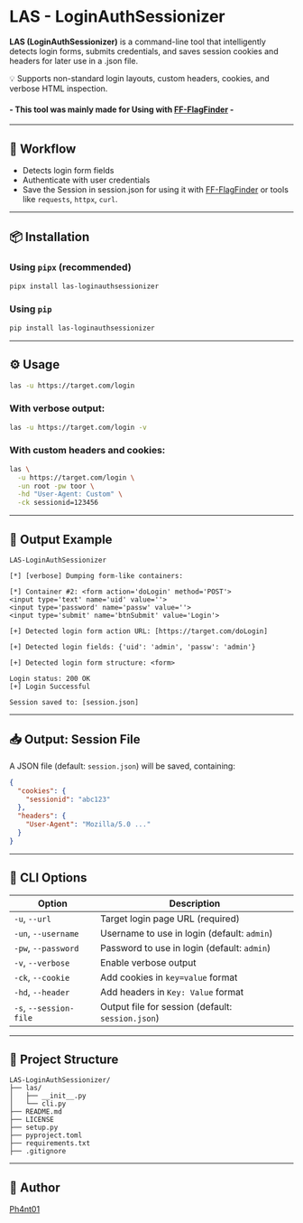 # LAS - LoginAuthSessionizer

**LAS (LoginAuthSessionizer)** is a command-line tool that intelligently detects login forms, submits credentials, and saves session cookies and headers for later use in a .json file.

💡 Supports non-standard login layouts, custom headers, cookies, and verbose HTML inspection.

#### - This tool was mainly made for Using with [FF-FlagFinder](https://github.com/Ph4nt01/FF-FlagFinder) -


---

## 🚀 Workflow
- Detects login form fields
- Authenticate with user credentials
- Save the Session in session.json for using it with [FF-FlagFinder](https://github.com/Ph4nt01/FF-FlagFinder) or tools like `requests`, `httpx`, `curl`.

---

## 📦 Installation

### Using `pipx` (recommended)

```bash
pipx install las-loginauthsessionizer
````

### Using `pip`

```bash
pip install las-loginauthsessionizer
```

---

## ⚙️ Usage

```bash
las -u https://target.com/login
```

### With verbose output:

```bash
las -u https://target.com/login -v
```

### With custom headers and cookies:

```bash
las \
  -u https://target.com/login \
  -un root -pw toor \
  -hd "User-Agent: Custom" \
  -ck sessionid=123456
```

---

## 🧪 Output Example

```
LAS-LoginAuthSessionizer

[*] [verbose] Dumping form‐like containers:

[*] Container #2: <form action='doLogin' method='POST'>
<input type='text' name='uid' value=''>
<input type='password' name='passw' value=''>
<input type='submit' name='btnSubmit' value='Login'>

[+] Detected login form action URL: [https://target.com/doLogin]

[+] Detected login fields: {'uid': 'admin', 'passw': 'admin'}

[+] Detected login form structure: <form>

Login status: 200 OK
[+] Login Successful

Session saved to: [session.json]
```

---

## 📥 Output: Session File

A JSON file (default: `session.json`) will be saved, containing:

```json
{
  "cookies": {
    "sessionid": "abc123"
  },
  "headers": {
    "User-Agent": "Mozilla/5.0 ..."
  }
}
```

---

## 🔧 CLI Options

| Option                 | Description                                       |
| ---------------------- | ------------------------------------------------- |
| `-u`, `--url`          | Target login page URL (required)                  |
| `-un`, `--username`    | Username to use in login (default: `admin`)       |
| `-pw`, `--password`    | Password to use in login (default: `admin`)       |
| `-v`, `--verbose`      | Enable verbose output                             |
| `-ck`, `--cookie`      | Add cookies in `key=value` format                 |
| `-hd`, `--header`      | Add headers in `Key: Value` format                |
| `-s`, `--session-file` | Output file for session (default: `session.json`) |

---

## 📂 Project Structure

```
LAS-LoginAuthSessionizer/
├── las/
│   ├── __init__.py
│   └── cli.py
├── README.md
├── LICENSE
├── setup.py
├── pyproject.toml
├── requirements.txt
├── .gitignore
```

---

## 📜 Author

[Ph4nt01](https://github.com/Ph4nt01)
